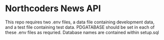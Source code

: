 # Northcoders News API

This repo requires two .env files, a data file containing development data, and a test file containing test data.
PDGATABASE should be set in each of these .env files as requried.
Database names are contained within setup.sql
